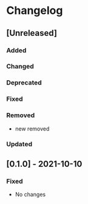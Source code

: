 # Changelog

## [Unreleased]

### Added

### Changed

### Deprecated

### Fixed

### Removed

- new removed

### Updated

## [0.1.0] - 2021-10-10

### Fixed

- No changes
